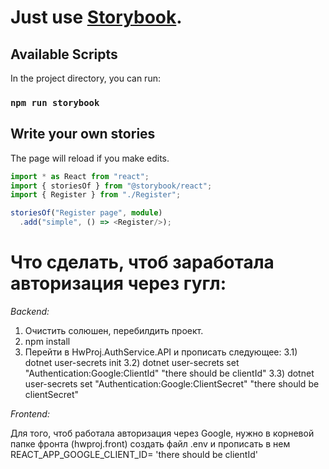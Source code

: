# Just use [Storybook](https://github.com/storybookjs/storybook).

## Available Scripts

In the project directory, you can run:

### `npm run storybook`

## Write your own stories
The page will reload if you make edits.<br>

```ts
import * as React from "react";
import { storiesOf } from "@storybook/react";
import { Register } from "./Register";

storiesOf("Register page", module)
  .add("simple", () => <Register/>);
 ```

# Что сделать, чтоб заработала авторизация через гугл:

_Backend:_

1. Очистить солюшен, перебилдить проект.
2. npm install
3. Перейти в HwProj.AuthService.API и прописать следующее:
3.1) dotnet user-secrets init
3.2) dotnet user-secrets set "Authentication:Google:ClientId" "there should be clientId"
3.3) dotnet user-secrets set "Authentication:Google:ClientSecret" "there should be clientSecret"

_Frontend:_

Для того, чтоб работала авторизация через Google, нужно в корневой папке фронта (hwproj.front) создать файл .env и прописать в нем REACT_APP_GOOGLE_CLIENT_ID= 'there should be clientId'

